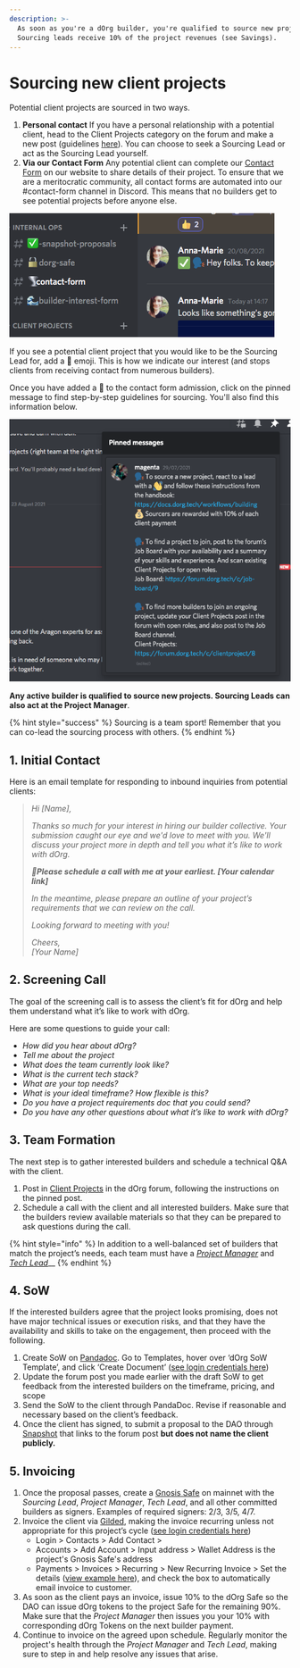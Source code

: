 ```yaml
---
description: >-
  As soon as you're a dOrg builder, you're qualified to source new projects.
  Sourcing leads receive 10% of the project revenues (see Savings).
---
```


# Sourcing new client projects

Potential client projects are sourced in two ways.

1. **Personal contact** If you have a personal relationship with a potential client, head to the Client Projects category on the forum and make a new post \(guidelines [here](https://forum.dorg.tech/t/about-the-client-projects-category/19)\). You can choose to seek a Sourcing Lead or act as the Sourcing Lead yourself. 
2. **Via our Contact Form** Any potential client can complete our [Contact Form](https://www.dorg.tech/#/contact) on our website to share details of their project. To ensure that we are a meritocratic community, all contact forms are automated into our \#contact-form channel in Discord. This means that no builders get to see potential projects before anyone else. 

![](../.gitbook/assets/screen-shot-2021-08-23-at-14.27.00.png)

If you see a potential client project that you would like to be the Sourcing Lead for, add a 👋 emoji. This is how we indicate our interest \(and stops clients from receiving contact from numerous builders\).

Once you have added a 👋 to the contact form admission, click on the pinned message to find step-by-step guidelines for sourcing. You'll also find this information below.

![](../.gitbook/assets/screen-shot-2021-08-23-at-14.33.49.png)

**Any active builder is qualified to source new projects. Sourcing Leads can also act at the Project Manager**. 

{% hint style="success" %}
Sourcing is a team sport! Remember that you can co-lead the sourcing process with others.
{% endhint %}

## **1. Initial Contact**

Here is an email template for responding to inbound inquiries from potential clients:

> _Hi \[Name\],_
>
> _Thanks so much for your interest in hiring our builder collective. Your submission caught our eye and we'd love to meet with you. We'll discuss your project more in depth and tell you what it’s like to work with dOrg._
>
> _🤙**Please schedule a call with me at your earliest. \[Your calendar link\]**_
>
> _In the meantime, please prepare an outline of your project’s requirements that we can review on the call._
>
> _Looking forward to meeting with you!_
>
> _Cheers,  
> \[Your Name\]_

## 2. Screening Call

The goal of the screening call is to assess the client’s fit for dOrg and help them understand what it’s like to work with dOrg. 

Here are some questions to guide your call:

* _How did you hear about dOrg?_
* _Tell me about the project_
* _What does the team currently look like?_
* _What is the current tech stack?_
* _What are your top needs?_
* _What is your ideal timeframe? How flexible is this?_
* _Do you have a project requirements doc that you could send?_
* _Do you have any other questions about what it’s like to work with dOrg?_

## 3. Team Formation

The next step is to gather interested builders and schedule a technical Q&A with the client.

1. Post in [Client Projects](https://forum.dorg.tech/t/about-the-client-projects-category/19) in the dOrg forum, following the instructions on the pinned post.
2. Schedule a call with the client and all interested builders. Make sure that the builders review available materials so that they can be prepared to ask questions during the call.

{% hint style="info" %}
In addition to a well-balanced set of builders that match the project’s needs, each team must have a [_Project Manager_](project-manager.md) and [_Tech Lead_](tech-lead.md)\_\_
{% endhint %}

## 4. SoW

If the interested builders agree that the project looks promising, does not have major technical issues or execution risks, and that they have the availability and skills to take on the engagement, then proceed with the following.

1. Create SoW on [Pandadoc](https://app.pandadoc.com/a/#/templates-next?sortBy=name&direction=asc&displayMode=folders_first&mainFilter=all). Go to Templates, hover over ‘dOrg SoW Template’, and click ‘Create Document’ \([see login credentials here](https://docs.google.com/spreadsheets/d/18QXB9Ski8OxHRiELfxq8DcahYFhNnEKPEM20kRjeuYA/edit?usp=sharing)\)
2. Update the forum post you made earlier with the draft SoW to get feedback from the interested builders on the timeframe, pricing, and scope
3. Send the SoW to the client through PandaDoc. Revise if reasonable and necessary based on the client’s feedback.
4. Once the client has signed, to submit a proposal to the DAO through [Snapshot](https://snapshot.org/#/dorg.eth) that links to the forum post **but does not name the client publicly.**

## 5. Invoicing 

1. Once the proposal passes, create a [Gnosis Safe](https://gnosis-safe.io/app/#/welcome) on mainnet with the _Sourcing Lead_, _Project Manager_, _Tech Lead_, and all other committed builders as signers. Examples of required signers: 2/3, 3/5, 4/7.
2. Invoice the client via [Gilded](https://app.gilded.finance/auth/login), making the invoice recurring unless not appropriate for this project’s cycle \([see login credentials here](https://docs.google.com/spreadsheets/d/18QXB9Ski8OxHRiELfxq8DcahYFhNnEKPEM20kRjeuYA/edit?usp=sharing)\)
   * Login &gt; Contacts &gt; Add Contact &gt; 
   * Accounts &gt; Add Account &gt; Input address &gt; Wallet Address is the project's Gnosis Safe's address
   * Payments &gt; Invoices &gt; Recurring &gt; New Recurring Invoice &gt; Set the details \([view example here](https://app.gilded.finance/invoice/view/mDNglRQ0kMtaLDxwjvms)\), and check the box to automatically email invoice to customer.
3. As soon as the client pays an invoice, issue 10% to the dOrg Safe so the DAO can issue dOrg tokens to the project Safe for the remaining 90%. Make sure that the _Project Manager_ then issues you your 10% with corresponding dOrg Tokens on the next builder payment.
4. Continue to invoice on the agreed upon schedule. Regularly monitor the project's health through the _Project Manager_ and _Tech Lead_, making sure to step in and help resolve any issues that arise.

